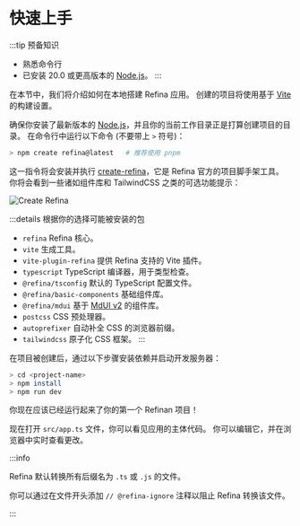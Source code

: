 # 快速上手

:::tip 预备知识

- 熟悉命令行
- 已安装 20.0 或更高版本的 [Node.js](https://nodejs.org/)。
  :::

在本节中，我们将介绍如何在本地搭建 Refina 应用。 创建的项目将使用基于 [Vite](https://vitejs.dev) 的构建设置。

确保你安装了最新版本的 [Node.js](https://nodejs.org/)，并且你的当前工作目录正是打算创建项目的目录。 在命令行中运行以下命令 (不要带上 `>` 符号)：

```sh
> npm create refina@latest   # 推荐使用 pnpm
```

这一指令将会安装并执行 [create-refina](https://github.com/refinajs/refina/tree/main/packages/creator)，它是 Refina 官方的项目脚手架工具。 你将会看到一些诸如组件库和 TailwindCSS 之类的可选功能提示：

![Create Refina](/media/create-refina.png)

:::details 根据你的选择可能被安装的包

- `refina` Refina 核心。
- `vite` 生成工具。
- `vite-plugin-refina` 提供 Refina 支持的 Vite 插件。
- `typescript` TypeScript 编译器，用于类型检查。
- `@refina/tsconfig` 默认的 TypeScript 配置文件。
- `@refina/basic-components` 基础组件库。
- `@refina/mdui` 基于 [MdUI v2](https://mdui.org/) 的组件库。
- `postcss` CSS 预处理器。
- `autoprefixer` 自动补全 CSS 的浏览器前缀。
- `tailwindcss` 原子化 CSS 框架。
  :::

在项目被创建后，通过以下步骤安装依赖并启动开发服务器：

```sh
> cd <project-name>
> npm install
> npm run dev
```

你现在应该已经运行起来了你的第一个 Refinan 项目！

现在打开 `src/app.ts` 文件，你可以看见应用的主体代码。 你可以编辑它，并在浏览器中实时查看更改。

:::info

Refina 默认转换所有后缀名为 `.ts` 或 `.js` 的文件。

你可以通过在文件开头添加 `// @refina-ignore` 注释以阻止 Refina 转换该文件。

:::
